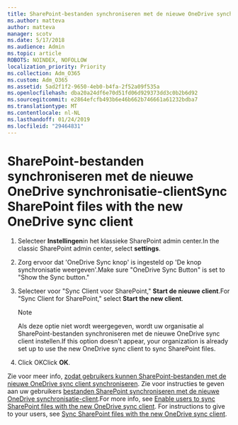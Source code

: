 ```yaml
---
title: SharePoint-bestanden synchroniseren met de nieuwe OneDrive synchronisatie-client
ms.author: matteva
author: matteva
manager: scotv
ms.date: 5/17/2018
ms.audience: Admin
ms.topic: article
ROBOTS: NOINDEX, NOFOLLOW
localization_priority: Priority
ms.collection: Adm_O365
ms.custom: Adm_O365
ms.assetid: 5ad2f1f2-9650-4eb0-b4fa-2f52a09f535a
ms.openlocfilehash: dba20a24df6e70d51fd06d929373dd3c0b2b6d92
ms.sourcegitcommit: e2864efcfb493b6e46b662b746661a61232bdba7
ms.translationtype: MT
ms.contentlocale: nl-NL
ms.lasthandoff: 01/24/2019
ms.locfileid: "29464831"
---
```

# <a name="sync-sharepoint-files-with-the-new-onedrive-sync-client"></a><span data-ttu-id="21b38-102">SharePoint-bestanden synchroniseren met de nieuwe OneDrive synchronisatie-client</span><span class="sxs-lookup"><span data-stu-id="21b38-102">Sync SharePoint files with the new OneDrive sync client</span></span>

1. <span data-ttu-id="21b38-103">Selecteer **Instellingen**in het klassieke SharePoint admin center.</span><span class="sxs-lookup"><span data-stu-id="21b38-103">In the classic SharePoint admin center, select **settings**.</span></span>
    
2. <span data-ttu-id="21b38-104">Zorg ervoor dat 'OneDrive Sync knop' is ingesteld op 'De knop synchronisatie weergeven'.</span><span class="sxs-lookup"><span data-stu-id="21b38-104">Make sure "OneDrive Sync Button" is set to "Show the Sync button."</span></span>
    
3. <span data-ttu-id="21b38-105">Selecteer voor "Sync Client voor SharePoint," **Start de nieuwe client**.</span><span class="sxs-lookup"><span data-stu-id="21b38-105">For "Sync Client for SharePoint," select **Start the new client**.</span></span>
    
    > [!NOTE]
    > <span data-ttu-id="21b38-106">Als deze optie niet wordt weergegeven, wordt uw organisatie al SharePoint-bestanden synchroniseren met de nieuwe OneDrive sync client instellen.</span><span class="sxs-lookup"><span data-stu-id="21b38-106">If this option doesn't appear, your organization is already set up to use the new OneDrive sync client to sync SharePoint files.</span></span> 
  
4. <span data-ttu-id="21b38-107">Click OK</span><span class="sxs-lookup"><span data-stu-id="21b38-107">Click **OK**.</span></span>
    
<span data-ttu-id="21b38-p101">Zie voor meer info, [zodat gebruikers kunnen SharePoint-bestanden met de nieuwe OneDrive sync client synchroniseren](https://go.microsoft.com/fwlink/?linkid=866433). Zie voor instructies te geven aan uw gebruikers [bestanden SharePoint synchroniseren met de nieuwe OneDrive synchronisatie-client](https://go.microsoft.com/fwlink/?linkid=866427).</span><span class="sxs-lookup"><span data-stu-id="21b38-p101">For more info, see [Enable users to sync SharePoint files with the new OneDrive sync client](https://go.microsoft.com/fwlink/?linkid=866433). For instructions to give to your users, see [Sync SharePoint files with the new OneDrive sync client](https://go.microsoft.com/fwlink/?linkid=866427).</span></span>
  

